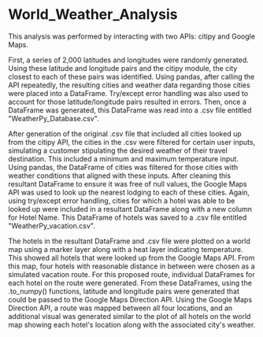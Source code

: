 # World_Weather_Analysis

This analysis was performed by interacting with two APIs: citipy and Google Maps.

First, a series of 2,000 latitudes and longitudes were randomly generated. Using these latitude and longitude pairs and the citipy module, the city closest to each of these pairs was identified. Using pandas, after calling the API repeatedly, the resulting cities and weather data regarding those cities were placed into a DataFrame. Try/except error handling was also used to account for those latitude/longitude pairs resulted in errors. Then, once a DataFrame was generated, this DataFrame was read into a .csv file entitled "WeatherPy_Database.csv". 

After generation of the original .csv file that included all cities looked up from the citipy API, the cities in the .csv were filtered for certain user inputs, simulating a customer stipulating the desired weather of their travel destination. This included a minimum and maximum temperature input. Using pandas, the DataFrame of cities was filtered for those cities with weather conditions that aligned with these inputs. After cleaning this resultant DataFrame to ensure it was free of null values, the Google Maps API was used to look up the nearest lodging to each of these cities. Again, using try/except error handling, cities for which a hotel was able to be looked up were included in a resultant DataFrame along with a new column for Hotel Name. This DataFrame of hotels was saved to a .csv file entitled "WeatherPy_vacation.csv".   

The hotels in the resultant DataFrame and .csv file were plotted on a world map using a marker layer along with a heat layer indicating temperature. This showed all hotels that were looked up from the Google Maps API. From this map, four hotels with reasonable distance in between were chosen as a simulated vacation route. For this proposed route, individual DataFrames for each hotel on the route were generated. From these DataFrames, using the .to_numpy() functions, latitude and longitude pairs were generated that could be passed to the Google Maps Direction API. Using the Google Maps Direction API, a route was mapped between all four locations, and an additional visual was generated similar to the plot of all hotels on the world map showing each hotel's location along with the associated city's weather.  
